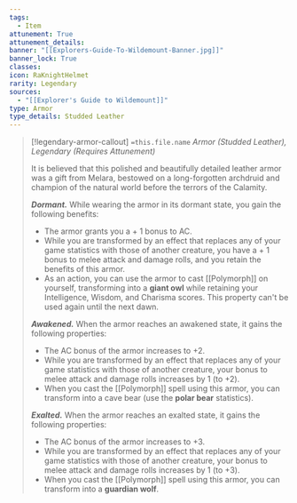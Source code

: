 ```yaml
---
tags:
  - Item
attunement: True
attunement_details: 
banner: "[[Explorers-Guide-To-Wildemount-Banner.jpg]]"
banner_lock: True
classes:
icon: RaKnightHelmet
rarity: Legendary
sources:
  - "[[Explorer's Guide to Wildemount]]"
type: Armor
type_details: Studded Leather
---
```

>[!legendary-armor-callout] `=this.file.name`
>*Armor (Studded Leather), Legendary (Requires Attunement)*
>
>It is believed that this polished and beautifully detailed leather armor was a gift from Melara, bestowed on a long-forgotten archdruid and champion of the natural world before the terrors of the Calamity.
>
>***Dormant.*** While wearing the armor in its dormant state, you gain the following benefits:
>
>* The armor grants you a + 1 bonus to AC.
>* While you are transformed by an effect that replaces any of your game statistics with those of another creature, you have a + 1 bonus to melee attack and damage rolls, and you retain the benefits of this armor.
>* As an action, you can use the armor to cast [[Polymorph]] on yourself, transforming into a **giant owl** while retaining your Intelligence, Wisdom, and Charisma scores. This property can't be used again until the next dawn.
>
>***Awakened.*** When the armor reaches an awakened state, it gains the following properties:
>
>* The AC bonus of the armor increases to +2.
>* While you are transformed by an effect that replaces any of your game statistics with those of another creature, your bonus to melee attack and damage rolls increases by 1 (to +2).
>* When you cast the [[Polymorph]] spell using this armor, you can transform into a cave bear (use the **polar bear** statistics).
>
>***Exalted.*** When the armor reaches an exalted state, it gains the following properties:
>
>* The AC bonus of the armor increases to +3.
>* While you are transformed by an effect that replaces any of your game statistics with those of another creature, your bonus to melee attack and damage rolls increases by 1 (to +3).
>* When you cast the [[Polymorph]] spell using this armor, you can transform into a **guardian wolf**.
>
>
